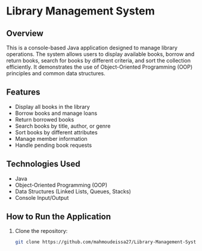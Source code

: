 # Library Management System

## Overview

This is a console-based Java application designed to manage library operations. The system allows users to display available books, borrow and return books, search for books by different criteria, and sort the collection efficiently. It demonstrates the use of Object-Oriented Programming (OOP) principles and common data structures.

## Features

- Display all books in the library
- Borrow books and manage loans
- Return borrowed books
- Search books by title, author, or genre
- Sort books by different attributes
- Manage member information
- Handle pending book requests

## Technologies Used

- Java
- Object-Oriented Programming (OOP)
- Data Structures (Linked Lists, Queues, Stacks)
- Console Input/Output

## How to Run the Application

1. Clone the repository:
   ```bash
   git clone https://github.com/mahmoudeissa27/Library-Management-System.git
